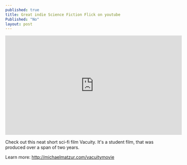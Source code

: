 ```yaml
---
published: true
title: Great indie Science Fiction Flick on youtube
Published: "No"
layout: post
---
```


<iframe width="560" height="315" src="https://www.youtube.com/embed/VDbm4hpVs58" frameborder="0" allowfullscreen></iframe>

Check out this neat short sci-fi film Vacuity. It's a student film, that was produced over a span of two years. 

Learn more: http://michaelmatzur.com/vacuitymovie
